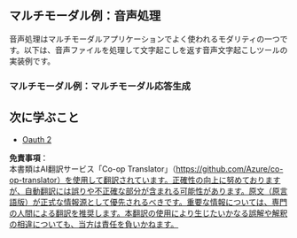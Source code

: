<!--
CO_OP_TRANSLATOR_METADATA:
{
  "original_hash": "d0c02b421d63eeb6b261b245acc42f23",
  "translation_date": "2025-06-02T20:35:07+00:00",
  "source_file": "05-AdvancedTopics/mcp-multi-modality/README.md",
  "language_code": "ja"
}
-->
## マルチモーダル例：音声処理

音声処理はマルチモーダルアプリケーションでよく使われるモダリティの一つです。以下は、音声ファイルを処理して文字起こしを返す音声文字起こしツールの実装例です。

### マルチモーダル例：マルチモーダル応答生成

## 次に学ぶこと

- [Oauth 2](../mcp-oauth2-demo/README.md)

**免責事項**：  
本書類はAI翻訳サービス「Co-op Translator」（https://github.com/Azure/co-op-translator）を使用して翻訳されています。正確性の向上に努めておりますが、自動翻訳には誤りや不正確な部分が含まれる可能性があります。原文（原言語版）が正式な情報源として優先されるべきです。重要な情報については、専門の人間による翻訳を推奨します。本翻訳の使用により生じたいかなる誤解や解釈の相違についても、当方は責任を負いかねます。